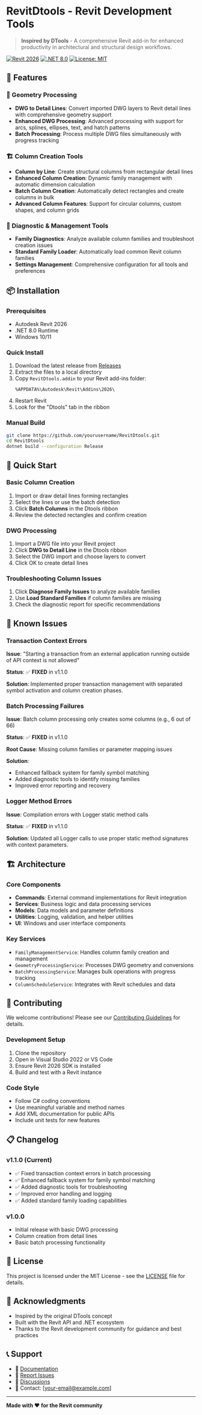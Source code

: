 # RevitDtools - Revit Development Tools

> **Inspired by DTools** - A comprehensive Revit add-in for enhanced productivity in architectural and structural design workflows.

[![Revit 2026](https://img.shields.io/badge/Revit-2026-blue.svg)](https://www.autodesk.com/products/revit)
[![.NET 8.0](https://img.shields.io/badge/.NET-8.0-purple.svg)](https://dotnet.microsoft.com/)
[![License: MIT](https://img.shields.io/badge/License-MIT-yellow.svg)](LICENSE)

## 🚀 Features

### 📐 Geometry Processing
- **DWG to Detail Lines**: Convert imported DWG layers to Revit detail lines with comprehensive geometry support
- **Enhanced DWG Processing**: Advanced processing with support for arcs, splines, ellipses, text, and hatch patterns
- **Batch Processing**: Process multiple DWG files simultaneously with progress tracking

### 🏗️ Column Creation Tools
- **Column by Line**: Create structural columns from rectangular detail lines
- **Enhanced Column Creation**: Dynamic family management with automatic dimension calculation
- **Batch Column Creation**: Automatically detect rectangles and create columns in bulk
- **Advanced Column Features**: Support for circular columns, custom shapes, and column grids

### 🔧 Diagnostic & Management Tools
- **Family Diagnostics**: Analyze available column families and troubleshoot creation issues
- **Standard Family Loader**: Automatically load common Revit column families
- **Settings Management**: Comprehensive configuration for all tools and preferences

## 📦 Installation

### Prerequisites
- Autodesk Revit 2026
- .NET 8.0 Runtime
- Windows 10/11

### Quick Install
1. Download the latest release from [Releases](../../releases)
2. Extract the files to a local directory
3. Copy `RevitDtools.addin` to your Revit add-ins folder:
   ```
   %APPDATA%\Autodesk\Revit\Addins\2026\
   ```
4. Restart Revit
5. Look for the "Dtools" tab in the ribbon

### Manual Build
```bash
git clone https://github.com/yourusername/RevitDtools.git
cd RevitDtools
dotnet build --configuration Release
```

## 🎯 Quick Start

### Basic Column Creation
1. Import or draw detail lines forming rectangles
2. Select the lines or use the batch detection
3. Click **Batch Columns** in the Dtools ribbon
4. Review the detected rectangles and confirm creation

### DWG Processing
1. Import a DWG file into your Revit project
2. Click **DWG to Detail Line** in the Dtools ribbon
3. Select the DWG import and choose layers to convert
4. Click OK to create detail lines

### Troubleshooting Column Issues
1. Click **Diagnose Family Issues** to analyze available families
2. Use **Load Standard Families** if column families are missing
3. Check the diagnostic report for specific recommendations

## 🐛 Known Issues

### Transaction Context Errors
**Issue**: "Starting a transaction from an external application running outside of API context is not allowed"

**Status**: ✅ **FIXED** in v1.1.0

**Solution**: Implemented proper transaction management with separated symbol activation and column creation phases.

### Batch Processing Failures
**Issue**: Batch column processing only creates some columns (e.g., 6 out of 66)

**Status**: ✅ **FIXED** in v1.1.0

**Root Cause**: Missing column families or parameter mapping issues

**Solution**: 
- Enhanced fallback system for family symbol matching
- Added diagnostic tools to identify missing families
- Improved error reporting and recovery

### Logger Method Errors
**Issue**: Compilation errors with Logger static method calls

**Status**: ✅ **FIXED** in v1.1.0

**Solution**: Updated all Logger calls to use proper static method signatures with context parameters.

## 🏗️ Architecture

### Core Components
- **Commands**: External command implementations for Revit integration
- **Services**: Business logic and data processing services
- **Models**: Data models and parameter definitions
- **Utilities**: Logging, validation, and helper utilities
- **UI**: Windows and user interface components

### Key Services
- `FamilyManagementService`: Handles column family creation and management
- `GeometryProcessingService`: Processes DWG geometry and conversions
- `BatchProcessingService`: Manages bulk operations with progress tracking
- `ColumnScheduleService`: Integrates with Revit schedules and data

## 🤝 Contributing

We welcome contributions! Please see our [Contributing Guidelines](CONTRIBUTING.md) for details.

### Development Setup
1. Clone the repository
2. Open in Visual Studio 2022 or VS Code
3. Ensure Revit 2026 SDK is installed
4. Build and test with a Revit instance

### Code Style
- Follow C# coding conventions
- Use meaningful variable and method names
- Add XML documentation for public APIs
- Include unit tests for new features

## 📋 Changelog

### v1.1.0 (Current)
- ✅ Fixed transaction context errors in batch processing
- ✅ Enhanced fallback system for family symbol matching
- ✅ Added diagnostic tools for troubleshooting
- ✅ Improved error handling and logging
- ✅ Added standard family loading capabilities

### v1.0.0
- Initial release with basic DWG processing
- Column creation from detail lines
- Basic batch processing functionality

## 📄 License

This project is licensed under the MIT License - see the [LICENSE](LICENSE) file for details.

## 🙏 Acknowledgments

- Inspired by the original DTools concept
- Built with the Revit API and .NET ecosystem
- Thanks to the Revit development community for guidance and best practices

## 📞 Support

- 📖 [Documentation](../../wiki)
- 🐛 [Report Issues](../../issues)
- 💬 [Discussions](../../discussions)
- 📧 Contact: [your-email@example.com]

---

**Made with ❤️ for the Revit community**